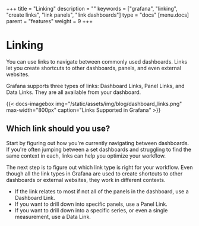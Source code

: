 +++
title = "Linking"
description = ""
keywords = ["grafana", "linking", "create links", "link panels", "link dashboards"]
type = "docs"
[menu.docs]
parent = "features"
weight = 9
+++

# Linking 

You can use links to navigate between commonly used dashboards. Links let you create shortcuts to other dashboards, panels, and even external websites.

Grafana supports three types of links: Dashboard Links, Panel Links, and Data Links. They are all available from your dashboard.

{{< docs-imagebox img="/static/assets/img/blog/dashboard_links.png" max-width="800px" caption="Links Supported in Grafana" >}}

## Which link should you use?

Start by figuring out how you're currently navigating between dashboards. If you're often jumping between a set dashboards and struggling to find the same context in each, links can help you optimize your workflow. 

The next step is to figure out which link type is right for your workflow. Even though all the link types in Grafana are used to create shortcuts to other dashboards or external websites, they work in different contexts.

- If the link relates to most if not all of the panels in the dashboard, use a Dashboard Link.
- If you want to drill down into specific panels, use a Panel Link.
- If you want to drill down into a specific series, or even a single measurement, use a Data Link.

